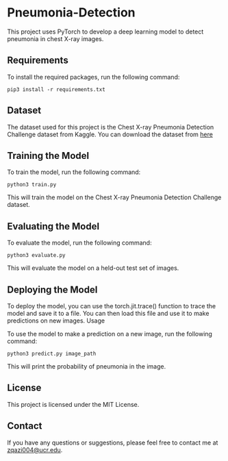 # Pneumonia-Detection

This project uses PyTorch to develop a deep learning model to detect pneumonia in chest X-ray images.


## Requirements

To install the required packages, run the following command:

`pip3 install -r requirements.txt`

## Dataset

The dataset used for this project is the Chest X-ray Pneumonia Detection Challenge dataset from Kaggle. You can download the dataset from [here](https://www.kaggle.com/datasets/lasaljaywardena/pneumonia-chest-x-ray-dataset)

## Training the Model

To train the model, run the following command:

`python3 train.py`

This will train the model on the Chest X-ray Pneumonia Detection Challenge dataset.

## Evaluating the Model

To evaluate the model, run the following command:

`python3 evaluate.py`

This will evaluate the model on a held-out test set of images.

## Deploying the Model

To deploy the model, you can use the torch.jit.trace() function to trace the model and save it to a file. You can then load this file and use it to make predictions on new images.
Usage

To use the model to make a prediction on a new image, run the following command:

`python3 predict.py image_path`

This will print the probability of pneumonia in the image.

## License

This project is licensed under the MIT License.

## Contact

If you have any questions or suggestions, please feel free to contact me at zqazi004@ucr.edu.